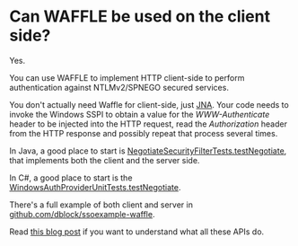 Can WAFFLE be used on the client side?
======================================

Yes.

You can use WAFFLE to implement HTTP client-side to perform authentication against NTLMv2/SPNEGO secured services.

You don't actually need Waffle for client-side, just [JNA](https://github.com/twall/jna). Your code needs to invoke the Windows SSPI to obtain a value for the *WWW-Authenticate* header to be injected into the HTTP request, read the *Authorization* header from the HTTP response and possibly repeat that process several times.

In Java, a good place to start is [NegotiateSecurityFilterTests.testNegotiate](https://github.com/dblock/waffle/blob/master/Source/JNA/waffle-tests/src/test/java/waffle/servlet/NegotiateSecurityFilterTests.java#L133), that implements both the client and the server side.

In C#, a good place to start is the [WindowsAuthProviderUnitTests.testNegotiate](https://github.com/dblock/waffle/blob/master/Source/WindowsAuthProviderUnitTests/WindowsAuthProviderUnitTests.cs#L157).

There's a full example of both client and server in [github.com/dblock/ssoexample-waffle](https://github.com/dblock/ssoexample-waffle).

Read [this blog post](http://code.dblock.org/jna-acquirecredentialshandle-initializesecuritycontext-and-acceptsecuritycontext-establishing-an-authenticated-connection) if you want to understand what all these APIs do.



